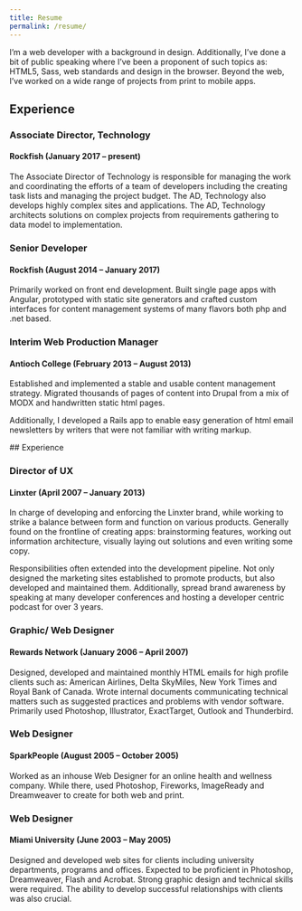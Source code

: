 ```yaml
---
title: Resume
permalink: /resume/
---
```


I’m a web developer with a background in design. Additionally, I’ve done a bit of public speaking where I’ve been a proponent of such topics as: HTML5, Sass, web standards and design in the browser. Beyond the web, I’ve worked on a wide range of projects from print to mobile apps.

## Experience

### Associate Director, Technology 
#### Rockfish (January 2017 – present)

The Associate Director of Technology is responsible for managing the work and coordinating the efforts of a team of developers including the creating task lists and managing the project budget. The AD, Technology also develops highly complex sites and applications. The AD, Technology architects solutions on complex projects from requirements gathering to data model to implementation.

### Senior Developer

#### Rockfish (August 2014 – January 2017)

Primarily worked on front end development. Built single page apps with Angular, prototyped with static site generators and crafted custom interfaces for content management systems of many flavors both php and .net based.

### Interim Web Production&nbsp;Manager

#### Antioch College (February 2013 – August 2013)

<p>Established and implemented a stable and usable content management strategy. Migrated thousands of pages of content into Drupal from a mix of <span class="caps">MODX</span> and handwritten static html&nbsp;pages.</p>

<p>Additionally, I developed a Rails app to enable easy generation of html email newsletters by writers that were not familiar with writing&nbsp;markup.</p>
## Experience

### Director of UX
#### Linxter (April 2007 – January&nbsp;2013)

In charge of developing and enforcing the Linxter brand, while working to strike a balance between form and function on various products. Generally found on the frontline of creating apps: brainstorming features, working out information architecture, visually laying out solutions and even writing some copy.

Responsibilities often extended into the development pipeline. Not only designed the marketing sites established to promote products, but also developed and maintained them. Additionally, spread brand awareness by speaking at many developer conferences and hosting a developer centric podcast for over 3 years.

### Graphic/ Web Designer
#### Rewards Network (January 2006 – April 2007)

Designed, developed and maintained monthly HTML emails for high profile clients such as: American Airlines, Delta SkyMiles, New York Times and Royal Bank of Canada. Wrote internal documents communicating technical matters such as suggested practices and problems with vendor software. Primarily used Photoshop, Illustrator, ExactTarget, Outlook and Thunderbird.

### Web Designer
#### SparkPeople (August 2005 – October 2005)

Worked as an inhouse Web Designer for an online health and wellness company. While there, used Photoshop, Fireworks, ImageReady and Dreamweaver to create for both web and print.

### Web Designer
#### Miami University (June 2003 – May 2005)

Designed and developed web sites for clients including university departments, programs and offices. Expected to be proficient in Photoshop, Dreamweaver, Flash and Acrobat. Strong graphic design and technical skills were required. The ability to develop successful relationships with clients was also crucial.
